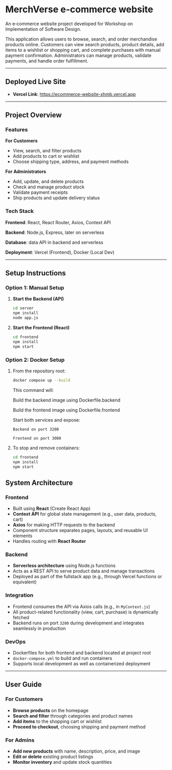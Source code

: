 # MerchVerse e-commerce website

An e‑commerce website project developed for Workshop on Implementation of Software Design.

This application allows users to browse, search, and order merchandise products online. Customers can view search products, product details, add items to a wishlist or shopping cart, and complete purchases with manual payment confirmation. Administrators can manage products, validate payments, and handle order fulfillment.

---

## Deployed Live Site

- **Vercel Link**: https://ecommerce-website-xhmb.vercel.app  

---

## Project Overview

### Features

**For Customers**
- View, search, and filter products  
- Add products to cart or wishlist  
- Choose shipping type, address, and payment methods

**For Administrators**
- Add, update, and delete products  
- Check and manage product stock  
- Validate payment receipts  
- Ship products and update delivery status  

### Tech Stack

**Frontend**: React, React Router, Axios, Context API 

**Backend**: Node.js, Express, later on serverless      

**Database**: data API in backend and serverless

**Deployment**:  Vercel (Frontend), Docker (Local Dev)  

---

## Setup Instructions

### Option 1: Manual Setup

1. **Start the Backend (API)**
   ```bash
   cd server
   npm install
   node app.js
   ```
2. **Start the Frontend (React)**
   ```bash
   cd frontend
   npm install
   npm start  
   ```
### Option 2: Docker Setup
1. From the repository root:
   ```bash
   docker compose up --build
   ```
   This command will:

   Build the backend image using Dockerfile.backend

   Build the frontend image using Dockerfile.frontend

   Start both services and expose:

       Backend on port 3200

       Frontend on port 3000
2. To stop and remove containers:
   ```bash
   cd frontend
   npm install
   npm start  
   ```

## System Architecture

### Frontend
- Built using **React** (Create React App)
- **Context API** for global state management (e.g., user data, products, cart)
- **Axios** for making HTTP requests to the backend
- Component structure separates pages, layouts, and reusable UI elements
- Handles routing with **React Router**

### Backend
- **Serverless architecture** using Node.js functions
- Acts as a REST API to serve product data and manage transactions
- Deployed as part of the fullstack app (e.g., through Vercel functions or equivalent)

### Integration
- Frontend consumes the API via Axios calls (e.g., in `MyContext.js`)
- All product-related functionality (view, cart, purchase) is dynamically fetched
- Backend runs on port `3200` during development and integrates seamlessly in production

### DevOps
- Dockerfiles for both frontend and backend located at project root
- `docker-compose.yml` to build and run containers
- Supports local development as well as containerized deployment

---

## User Guide

### For Customers
- **Browse products** on the homepage
- **Search and filter** through categories and product names
- **Add items** to the shopping cart or wishlist
- **Proceed to checkout**, choosing shipping and payment method

### For Admins
- **Add new products** with name, description, price, and image
- **Edit or delete** existing product listings
- **Monitor inventory** and update stock quantities
